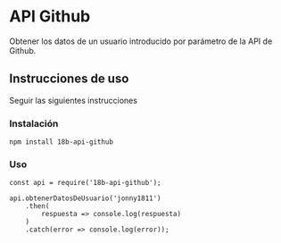 # API Github
Obtener los datos de un usuario introducido por parámetro de la API de Github.

## Instrucciones de uso
Seguir las siguientes instrucciones

### Instalación

```
npm install 18b-api-github
```
### Uso

```
const api = require('18b-api-github');

api.obtenerDatosDeUsuario('jonny1811')
    .then(
        respuesta => console.log(respuesta)
    )
    .catch(error => console.log(error));
```
